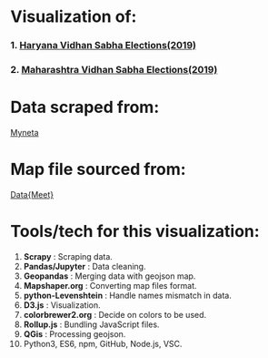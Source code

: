 # Visualization of:
### 1. [Haryana Vidhan Sabha Elections(2019)](https://saurabhp75.github.io/haryana_maha/haryana.html)
### 2. [Maharashtra Vidhan Sabha Elections(2019)](https://saurabhp75.github.io/haryana_maha/maha.html)

# Data scraped from: 
[Myneta](http://www.myneta.info/)

# Map file sourced from: 
[Data{Meet}](http://datameet.org/2017/03/15/home-for-all-our-maps/)

# Tools/tech for this visualization:
1. **Scrapy** : Scraping data.
2. **Pandas/Jupyter** : Data cleaning.
3. **Geopandas** : Merging data with geojson map.
4. **Mapshaper.org** : Converting map files format.
5. **python-Levenshtein** : Handle names mismatch in data.
6. **D3.js** : Visualization.
7. **colorbrewer2.org** : Decide on colors to be used.
8. **Rollup.js** : Bundling JavaScript files.
9. **QGis** : Processing geojson.
10. Python3, ES6, npm, GitHub, Node.js, VSC.
